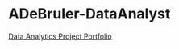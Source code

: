 # ADeBruler-DataAnalyst
[Data Analytics Project Portfolio](https://adebruler.github.io/ADeBruler-DataAnalyst/)
